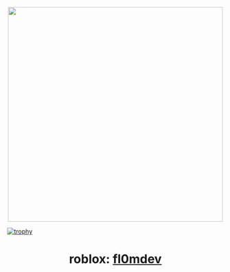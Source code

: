 <div id="header" align="center">
  <img src="https://ltdfoto.ru/images/2024/09/24/7ca31ca4f419052325b4c4323a6f6e64.jpg" width="500"/>
</div>

[![trophy](https://github-profile-trophy.vercel.app/?username=fl0mast3r&theme=onedark)](https://github.com/ryo-ma/github-profile-trophy)

<div align="center">
  <h1>roblox: <a href="https://www.roblox.com/users/159036788/profile">fl0mdev</a></h1>
</div>

